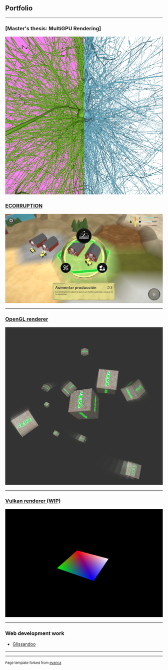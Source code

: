 ## Portfolio

---
### [Master's thesis: MultiGPU Rendering]
<img src="images/tfm/capturaSortFirst.png" />

### [ECORRUPTION](/ecorruption_page)
<img src="images/ecorruption/1.png?raw=true"/>

---
### [OpenGL renderer](/opengl_page)
<img src="images/motor/main.png?raw=true"/>

---
### [Vulkan renderer (WIP)](/vulkan_page)
<img src="images/vulkan/main.png?raw=true"/>

---

### Web development work

- [Glissandoo](https://glissandoo.com/)


---




---
<p style="font-size:11px">Page template forked from <a href="https://github.com/evanca/quick-portfolio">evanca</a></p>
<!-- Remove above link if you don't want to attibute -->
